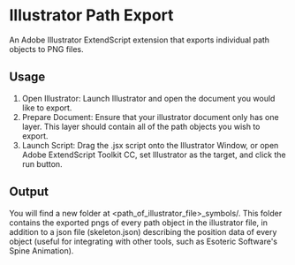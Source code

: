 # Illustrator Path Export
An Adobe Illustrator ExtendScript extension that exports individual path objects to PNG files.

## Usage
1. Open Illustrator: Launch Illustrator and open the document you would like to export.
2. Prepare Document: Ensure that your illustrator document only has one layer. This layer should contain all of the path objects you wish to export.
3. Launch Script: Drag the .jsx script onto the Illustrator Window, or open Adobe ExtendScript Toolkit CC, set Illustrator as the target, and click the run button.

## Output
You will find a new folder at <path_of_illustrator_file>_symbols/. This folder contains the exported pngs of every path object in the illustrator file, in addition to a json file (skeleton.json) describing the position data of every object (useful for integrating with other tools, such as Esoteric Software's Spine Animation).
